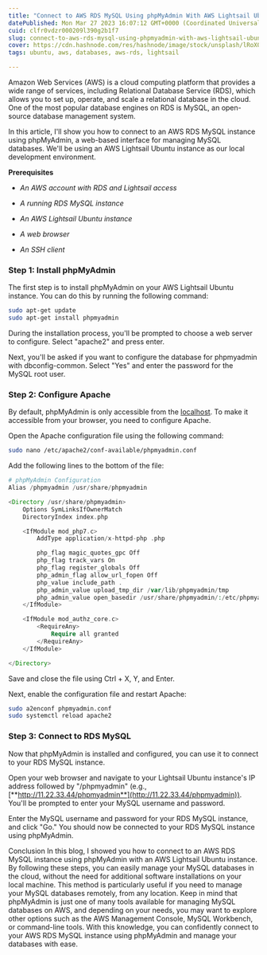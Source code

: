```yaml
---
title: "Connect to AWS RDS MySQL Using phpMyAdmin With AWS Lightsail Ubuntu"
datePublished: Mon Mar 27 2023 16:07:12 GMT+0000 (Coordinated Universal Time)
cuid: clfr0vdzr000209l390g2b1f7
slug: connect-to-aws-rds-mysql-using-phpmyadmin-with-aws-lightsail-ubuntu
cover: https://cdn.hashnode.com/res/hashnode/image/stock/unsplash/lRoX0shwjUQ/upload/f653aceb34d6d0f8dc4db2dae140b7ec.jpeg
tags: ubuntu, aws, databases, aws-rds, lightsail

---
```


Amazon Web Services (AWS) is a cloud computing platform that provides a wide range of services, including Relational Database Service (RDS), which allows you to set up, operate, and scale a relational database in the cloud. One of the most popular database engines on RDS is MySQL, an open-source database management system.

In this article, I'll show you how to connect to an AWS RDS MySQL instance using phpMyAdmin, a web-based interface for managing MySQL databases. We'll be using an AWS Lightsail Ubuntu instance as our local development environment.

**Prerequisites**

* *An AWS account with RDS and Lightsail access*
    
* *A running RDS MySQL instance*
    
* *An AWS Lightsail Ubuntu instance*
    
* *A web browser*
    
* *An SSH client*
    

### Step 1: Install phpMyAdmin

The first step is to install phpMyAdmin on your AWS Lightsail Ubuntu instance. You can do this by running the following command:

```bash
sudo apt-get update
sudo apt-get install phpmyadmin
```

During the installation process, you'll be prompted to choose a web server to configure. Select "apache2" and press enter.

Next, you'll be asked if you want to configure the database for phpmyadmin with dbconfig-common. Select "Yes" and enter the password for the MySQL root user.

### Step 2: Configure Apache

By default, phpMyAdmin is only accessible from the [localhost](http://localhost). To make it accessible from your browser, you need to configure Apache.

Open the Apache configuration file using the following command:

```bash
sudo nano /etc/apache2/conf-available/phpmyadmin.conf
```

Add the following lines to the bottom of the file:

```php
# phpMyAdmin Configuration
Alias /phpmyadmin /usr/share/phpmyadmin

<Directory /usr/share/phpmyadmin>
    Options SymLinksIfOwnerMatch
    DirectoryIndex index.php

    <IfModule mod_php7.c>
        AddType application/x-httpd-php .php

        php_flag magic_quotes_gpc Off
        php_flag track_vars On
        php_flag register_globals Off
        php_admin_flag allow_url_fopen Off
        php_value include_path .
        php_admin_value upload_tmp_dir /var/lib/phpmyadmin/tmp
        php_admin_value open_basedir /usr/share/phpmyadmin/:/etc/phpmyadmin/:/var/lib/phpmyadmin/:/usr/share/php/php-gettext/:/usr/share/javascript/
    </IfModule>

    <IfModule mod_authz_core.c>
        <RequireAny>
            Require all granted
        </RequireAny>
    </IfModule>

</Directory>

```

Save and close the file using Ctrl + X, Y, and Enter.

Next, enable the configuration file and restart Apache:

```bash
sudo a2enconf phpmyadmin.conf
sudo systemctl reload apache2
```

### Step 3: Connect to RDS MySQL

Now that phpMyAdmin is installed and configured, you can use it to connect to your RDS MySQL instance.

Open your web browser and navigate to your Lightsail Ubuntu instance's IP address followed by "/phpmyadmin" (e.g., [**http://11.22.33.44/phpmyadmin**](http://11.22.33.44/phpmyadmin)). You'll be prompted to enter your MySQL username and password.

Enter the MySQL username and password for your RDS MySQL instance, and click "Go." You should now be connected to your RDS MySQL instance using phpMyAdmin.

Conclusion In this blog, I showed you how to connect to an AWS RDS MySQL instance using phpMyAdmin with an AWS Lightsail Ubuntu instance. By following these steps, you can easily manage your MySQL databases in the cloud, without the need for additional software installations on your local machine. This method is particularly useful if you need to manage your MySQL databases remotely, from any location. Keep in mind that phpMyAdmin is just one of many tools available for managing MySQL databases on AWS, and depending on your needs, you may want to explore other options such as the AWS Management Console, MySQL Workbench, or command-line tools. With this knowledge, you can confidently connect to your AWS RDS MySQL instance using phpMyAdmin and manage your databases with ease.